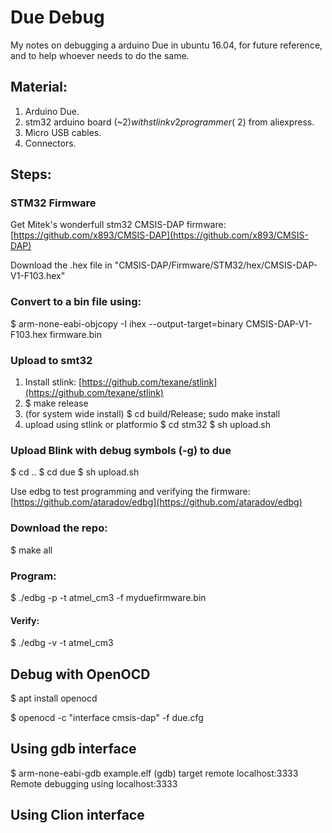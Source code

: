 # Due Debug
My notes on debugging a arduino Due in ubuntu 16.04, for future reference, and to help whoever needs to do the same.

## Material:
1. Arduino Due.
2. stm32 arduino board (~2$) with stlink v2 programmer (~2$) from aliexpress.
3. Micro USB cables.
4. Connectors.

## Steps:

### STM32 Firmware
Get Mitek's wonderfull stm32 CMSIS-DAP firmware:
[https://github.com/x893/CMSIS-DAP](https://github.com/x893/CMSIS-DAP)

Download the .hex file in "CMSIS-DAP/Firmware/STM32/hex/CMSIS-DAP-V1-F103.hex"

### Convert to a bin file using:
$ arm-none-eabi-objcopy -I ihex --output-target=binary CMSIS-DAP-V1-F103.hex firmware.bin

### Upload to smt32 
1. Install stlink: [https://github.com/texane/stlink](https://github.com/texane/stlink)
2. $ make release
3. (for  system wide install)
   $ cd build/Release; sudo make install 
4. upload using stlink or platformio
   $ cd stm32
   $ sh upload.sh
   
### Upload Blink with debug symbols (-g) to due
$ cd ..
$ cd due
$ sh upload.sh

Use edbg to test programming and verifying the firmware:
[https://github.com/ataradov/edbg](https://github.com/ataradov/edbg)

### Download the repo:
$ make all

### Program:
$ ./edbg -p -t atmel_cm3 -f myduefirmware.bin 

#### Verify:
$ ./edbg -v -t atmel_cm3

## Debug with OpenOCD
$ apt install openocd

$ openocd -c "interface cmsis-dap" -f due.cfg 

## Using gdb interface
$ arm-none-eabi-gdb example.elf
(gdb) target remote localhost:3333
Remote debugging using localhost:3333

## Using Clion interface






